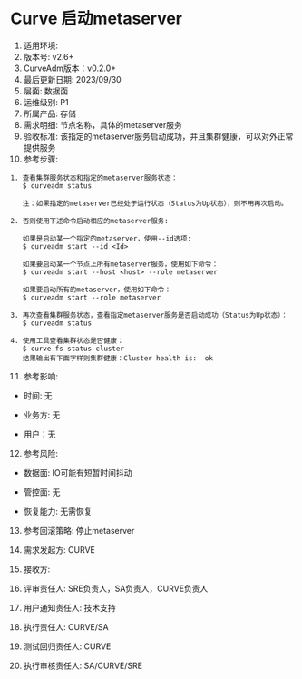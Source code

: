 # Curve 启动metaserver

1. 适用环境: 
2. 版本号: v2.6+
3. CurveAdm版本：v0.2.0+
4. 最后更新日期: 2023/09/30
5. 层面: 数据面
6. 运维级别: P1
7. 所属产品: 存储
8. 需求明细: 节点名称，具体的metaserver服务
9. 验收标准: 该指定的metaserver服务启动成功，并且集群健康，可以对外正常提供服务
10. 参考步骤:

```plaintext
1. 查看集群服务状态和指定的metaserver服务状态：
   $ curveadm status
   
   注：如果指定的metaserver已经处于运行状态（Status为Up状态），则不用再次启动。
   
2. 否则使用下述命令启动相应的metaserver服务:

   如果是启动某一个指定的metaserver，使用--id选项:
   $ curveadm start --id <Id>
   
   如果要启动某一个节点上所有metaserver服务，使用如下命令：
   $ curveadm start --host <host> --role metaserver
   
   如果要启动所有的metaserver，使用如下命令：
   $ curveadm start --role metaserver
   
3. 再次查看集群服务状态，查看指定metaserver服务是否启动成功（Status为Up状态）：
   $ curveadm status
   
4. 使用工具查看集群状态是否健康：
   $ curve fs status cluster
   结果输出有下面字样则集群健康：Cluster health is:  ok
```

11. 参考影响:

* 时间: 无

* 业务方: 无

* 用户：无

12. 参考风险:

* 数据面: IO可能有短暂时间抖动

* 管控面: 无

* 恢复能力: 无需恢复

13. 参考回滚策略: 停止metaserver

14. 需求发起方: CURVE

15. 接收方:

16. 评审责任人: SRE负责人，SA负责人，CURVE负责人

17. 用户通知责任人: 技术支持

18. 执行责任人: CURVE/SA

19. 测试回归责任人: CURVE

20. 执行审核责任人: SA/CURVE/SRE